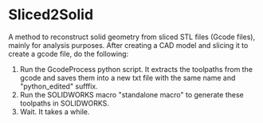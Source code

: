 # Sliced2Solid
A method to reconstruct solid geometry from sliced STL files (Gcode files), mainly for analysis purposes.
After creating a CAD model and slicing it to create a gcode file, do the following:
1. Run the GcodeProcess python script. It extracts the toolpaths from the gcode and saves them into a new txt file with the same name and "python_edited" sufffix.
2. Run the SOLIDWORKS macro "standalone macro" to generate these toolpaths in SOLIDWORKS.
3. Wait. It takes a while.
